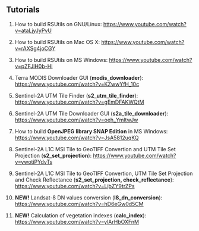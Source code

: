 
## Tutorials

1. How to build RSUtils on GNU/Linux:
    https://www.youtube.com/watch?v=ataLjyJyPvU

2. How to build RSUtils on Mac OS X:
    https://www.youtube.com/watch?v=rAXSg4joCGY

3. How to build RSUtils on MS Windows:
    https://www.youtube.com/watch?v=pZFJlH0b-HI

4. Terra MODIS Downloader GUI (**modis_downloader**):
    https://www.youtube.com/watch?v=KZwwYfH_10c

5. Sentinel-2A UTM Tile Finder (**s2_utm_tile_finder**):
    https://www.youtube.com/watch?v=gEmDFAKWQtM

6. Sentinel-2A UTM Tile Downloader GUI (**s2a_tile_downloader**):
    https://www.youtube.com/watch?v=oeh_YmltwJw

7. How to build **OpenJPEG library SNAP Edition** in MS Windows:
    https://www.youtube.com/watch?v=JsA5812uqKQ

8. Sentinel-2A L1C MSI Tile to GeoTIFF Convertion and UTM Tile Set Projection (**s2_set_projection**):
    https://www.youtube.com/watch?v=ywotiPYdvTs

9. Sentinel-2A L1C MSI Tile to GeoTIFF Convertion, UTM Tile Set Projection and Check Reflectance (**s2_set_projection, check_reflectance**):
    https://www.youtube.com/watch?v=LjbZY9trZPs

10. **NEW!** Landsat-8 DN values conversion (**l8_dn_conversion**):
    https://www.youtube.com/watch?v=hD6eGw0d5CM

11. **NEW!** Calculation of vegetation indexes (**calc_index**):
    https://www.youtube.com/watch?v=ylArHbOXFnM


